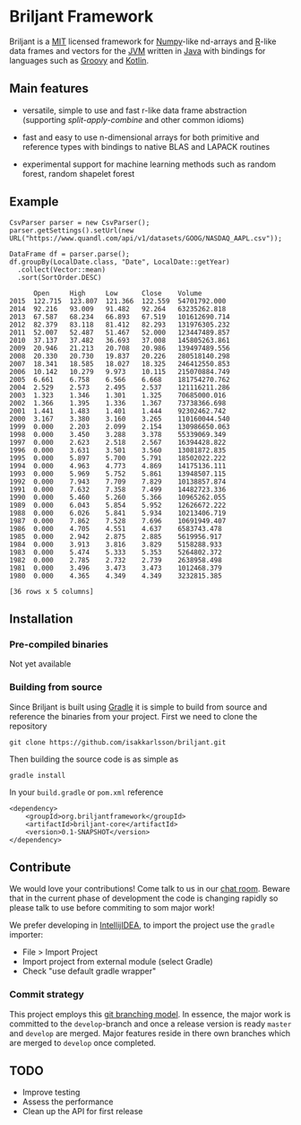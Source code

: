 # Briljant Framework

Briljant is a [MIT](http://https://opensource.org/licenses/MIT)
licensed framework for [Numpy](http://www.numpy.org/)-like nd-arrays
and [R](https://www.r-project.org/)-like data frames and vectors for
the [JVM](https://en.wikipedia.org/wiki/Java_virtual_machine) written
in [Java](https://www.java.com) with bindings for languages such as
[Groovy](http://www.groovy-lang.org/) and
[Kotlin](http://kotlinlang.org/).

## Main features

* versatile, simple to use and fast r-like data frame abstraction
(supporting *split-apply-combine* and other common idioms)

* fast and easy to use n-dimensional arrays for both primitive and
reference types with bindings to native BLAS and LAPACK routines

* experimental support for machine learning methods such as random
forest, random shapelet forest

## Example

```
CsvParser parser = new CsvParser();
parser.getSettings().setUrl(new URL("https://www.quandl.com/api/v1/datasets/GOOG/NASDAQ_AAPL.csv"));

DataFrame df = parser.parse();
df.groupBy(LocalDate.class, "Date", LocalDate::getYear)
  .collect(Vector::mean)
  .sort(SortOrder.DESC)
```

```
      Open     High     Low      Close    Volume         
2015  122.715  123.807  121.366  122.559  54701792.000   
2014  92.216   93.009   91.482   92.264   63235262.818   
2013  67.587   68.234   66.893   67.519   101612690.714  
2012  82.379   83.118   81.412   82.293   131976305.232  
2011  52.007   52.487   51.467   52.000   123447489.857  
2010  37.137   37.482   36.693   37.008   145805263.861  
2009  20.946   21.213   20.708   20.986   139497489.556  
2008  20.330   20.730   19.837   20.226   280518140.298  
2007  18.341   18.585   18.027   18.325   246412550.853  
2006  10.142   10.279   9.973    10.115   215070884.749  
2005  6.661    6.758    6.566    6.668    181754270.762  
2004  2.529    2.573    2.495    2.537    121116211.286  
2003  1.323    1.346    1.301    1.325    70685000.016   
2002  1.366    1.395    1.336    1.367    73738366.698   
2001  1.441    1.483    1.401    1.444    92302462.742   
2000  3.167    3.380    3.160    3.265    110160044.540  
1999  0.000    2.203    2.099    2.154    130986650.063  
1998  0.000    3.450    3.288    3.378    55339069.349   
1997  0.000    2.623    2.518    2.567    16394428.822   
1996  0.000    3.631    3.501    3.560    13081872.835   
1995  0.000    5.897    5.700    5.791    18502022.222   
1994  0.000    4.963    4.773    4.869    14175136.111   
1993  0.000    5.969    5.752    5.861    13948507.115   
1992  0.000    7.943    7.709    7.829    10138857.874   
1991  0.000    7.632    7.358    7.499    14482723.336   
1990  0.000    5.460    5.260    5.366    10965262.055   
1989  0.000    6.043    5.854    5.952    12626672.222   
1988  0.000    6.026    5.841    5.934    10213406.719   
1987  0.000    7.862    7.528    7.696    10691949.407   
1986  0.000    4.705    4.551    4.637    6583743.478    
1985  0.000    2.942    2.875    2.885    5619956.917    
1984  0.000    3.913    3.816    3.829    5158288.933    
1983  0.000    5.474    5.333    5.353    5264802.372    
1982  0.000    2.785    2.732    2.739    2638958.498    
1981  0.000    3.496    3.473    3.473    1012468.379    
1980  0.000    4.365    4.349    4.349    3232815.385    

[36 rows x 5 columns]
```

## Installation

### Pre-compiled binaries

Not yet available

### Building from source

Since Briljant is built using [Gradle](https://gradle.org/) it is
simple to build from source and reference the binaries from your
project. First we need to clone the repository

    git clone https://github.com/isakkarlsson/briljant.git

Then building the source code is as simple as

    gradle install

In your `build.gradle` or `pom.xml` reference

    <dependency>
        <groupId>org.briljantframework</groupId>
        <artifactId>briljant-core</artifactId>
        <version>0.1-SNAPSHOT</version>
    </dependency>

## Contribute

We would love your contributions! Come talk to us in our [chat
room](https://gitter.im/isakkarlsson/briljant). Beware that in the current phase
of development the code is changing rapidly so please talk to use before
commiting to som major work!

We prefer developing in [IntellijIDEA](http://www.jetbrains.com/idea/), to
import the project use the ``gradle`` importer:

* File > Import Project
* Import project from external module (select Gradle)
* Check "use default gradle wrapper"

### Commit strategy

This project employs this [git branching
model](http://nvie.com/posts/a-successful-git-branching-model/).  In essence,
the major work is committed to the `develop`-branch and once a release version
is ready `master` and `develop` are merged.  Major features reside in there own
branches which are merged to `develop` once completed.

## TODO

 * Improve testing
 * Assess the performance
 * Clean up the API for first release
